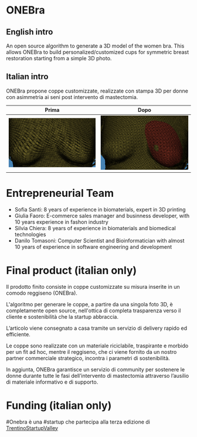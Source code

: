 # ONEBra

## English intro

An open source algorithm to generate a 3D model of the women bra. This allows ONEBra to build personalized/customized cups for symmetric breast restoration starting from a simple 3D photo.

## Italian intro

ONEBra propone coppe customizzate, realizzate con stampa 3D per donne con asimmetria ai seni post intervento di mastectomia.

Prima | Dopo
:-------------------------:|:-------------------------:
![](img/1-before.png) | ![](img/1-after.png)

# Entrepreneurial Team

- Sofia Santi: 8 years of experience in biomaterials, expert in 3D printing
- Giulia Faoro: E-commerce sales manager and businness developer, with 10 years experience in fashon industry
- Silvia Chiera: 8 years of experience in biomaterials and biomedical technologies
- Danilo Tomasoni: Computer Scientist and Bioinformatician with almost 10 years of experience in software engineering and development

# Final product (italian only)

Il prodotto finito consiste in coppe customizzate su misura inserite in un comodo reggiseno (ONEBra).

L'algoritmo per generare le coppe, a partire da una singola foto 3D, è completamente open source, nell'ottica di completa trasparenza verso il cliente e sostenibilità che la startup abbraccia. 

L’articolo viene consegnato a casa tramite un servizio di delivery rapido ed efficiente.

Le coppe sono realizzate con un materiale riciclabile, traspirante e morbido per un fit ad hoc, mentre il reggiseno, che ci viene fornito da un nostro partner commerciale strategico, incontra i parametri di sostenibilità.

In aggiunta, ONEBra garantisce un servizio di community per sostenere le donne durante tutte le fasi dell’intervento di mastectomia attraverso l’ausilio di materiale informativo e di supporto.

# Funding (italian only)

#Onebra è una #startup che partecipa alla terza edizione di [TrentinoStartupValley](https://trentinostartupvalley.it/) 
